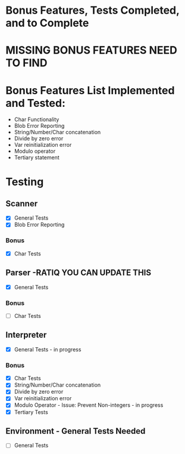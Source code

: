 #  Bonus Features, Tests Completed, and to Complete

# MISSING BONUS FEATURES NEED TO FIND
# Bonus Features List Implemented and Tested: 
- Char Functionality
- Blob Error Reporting
- String/Number/Char concatenation
- Divide by zero error
- Var reinitialization error
- Modulo operator
- Tertiary statement

# Testing
## Scanner
- [x] General Tests
- [x] Blob Error Reporting
<div></div>

### Bonus
- [x] Char Tests


## Parser  -RATIQ YOU CAN UPDATE THIS
- [x] General Tests
<div></div>

### Bonus
- [ ] Char Tests


## Interpreter
- [x] General Tests - in progress

<div></div>

### Bonus

- [x] Char Tests
- [x] String/Number/Char concatenation
- [x] Divide by zero error
- [x] Var reinitialization error
- [x] Modulo Operator - Issue: Prevent Non-integers - in progress
- [x] Tertiary Tests

##  Environment - General Tests Needed
- [ ] General Tests
